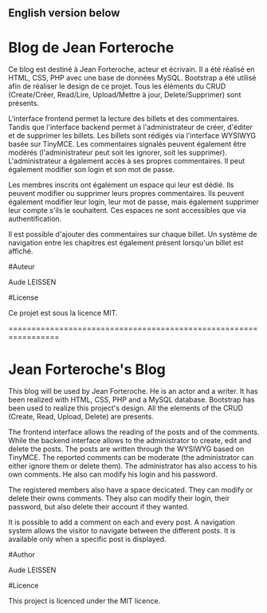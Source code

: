 English version below
-------------------------------------------------------------

# Blog de Jean Forteroche

Ce blog est destiné à Jean Forteroche, acteur et écrivain.
Il a été réalisé en HTML, CSS, PHP avec une base de données MySQL. Bootstrap a été utilisé afin de réaliser le design de ce projet. Tous les éléments du CRUD (Create/Créer, Read/Lire, Upload/Mettre à jour, Delete/Supprimer) sont présents.

L'interface frontend permet la lecture des billets et des commentaires. Tandis que l'interface backend permet à l'administrateur de créer, d'éditer et de supprimer les billets. Les billets sont rédigés via l'interface WYSIWYG basée sur TinyMCE.
Les commentaires signalés peuvent également être modérés (l'administrateur peut soit les ignorer, soit les supprimer). L'administrateur a également accès à ses propres commentaires. Il peut également modifier son login et son mot de passe.

Les membres inscrits ont également un espace qui leur est dédié. Ils peuvent modifier ou supprimer leurs propres commentaires. Ils peuvent également modifier leur login, leur mot de passe, mais également supprimer leur compte s'ils le souhaitent.
Ces espaces ne sont accessibles que via authentification.


Il est possible d'ajouter des commentaires sur chaque billet. Un système de navigation entre les chapitres est également présent lorsqu'un billet est affiché.


#Auteur

Aude LEISSEN


#License

Ce projet est sous la licence MIT.

=================================================================

# Jean Forteroche's Blog

This blog will be used by Jean Forteroche. He is an actor and a writer.
It has been realized with HTML, CSS, PHP and a MySQL database. Bootstrap has been used to realize this project's design. All the elements of the CRUD (Create, Read, Upload, Delete) are presents.

The frontend interface allows the reading of the posts and of the comments. While the backend interface allows to the administrator to create, edit and delete the posts. The posts are written through the WYSIWYG based on TinyMCE.
The reported comments can be moderate (the administrator can either ignore them or delete them).
The administrator has also access to his own comments. He also can modify his login and his password.

The registered members also have a space decicated. They can modify or delete their owns comments. They also can modify their login, their password, but also delete their account if they wanted.

It is possible to add a comment on each and every post. A navigation system allows the visitor to navigate between the different posts. It is available only when a specific post is displayed.


#Author

Aude LEISSEN


#Licence

This project is licenced under the MIT licence.
